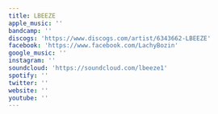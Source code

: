 ```yaml
---
title: LBEEZE
apple_music: ''
bandcamp: ''
discogs: 'https://www.discogs.com/artist/6343662-LBEEZE'
facebook: 'https://www.facebook.com/LachyBozin'
google_music: ''
instagram: ''
soundcloud: 'https://soundcloud.com/lbeeze1'
spotify: ''
twitter: ''
website: ''
youtube: ''
---
```

